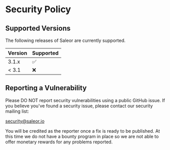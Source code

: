 # Security Policy

## Supported Versions

The following releases of Saleor are currently supported.

| Version | Supported          |
| ------- | ------------------ |
| 3.1.x   | :white_check_mark: |
| < 3.1   | :x:                |

## Reporting a Vulnerability

Please DO NOT report security vulnerabilities using a public GitHub issue. If you believe you've found a security issue, please contact our security mailing list:

security@saleor.io

You will be credited as the reporter once a fix is ready to be published. At this time we do not have a bounty program in place so we are not able to offer monetary rewards for any problems reported.
